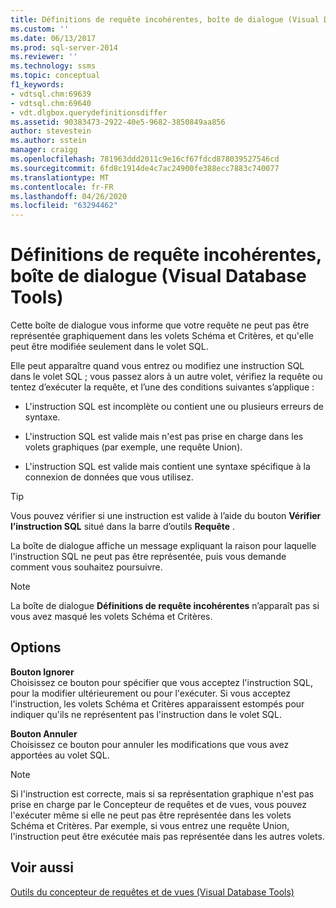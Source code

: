 ```yaml
---
title: Définitions de requête incohérentes, boîte de dialogue (Visual Database Tools) | Microsoft Docs
ms.custom: ''
ms.date: 06/13/2017
ms.prod: sql-server-2014
ms.reviewer: ''
ms.technology: ssms
ms.topic: conceptual
f1_keywords:
- vdtsql.chm:69639
- vdtsql.chm:69640
- vdt.dlgbox.querydefinitionsdiffer
ms.assetid: 90383473-2922-40e5-9682-3850849aa856
author: stevestein
ms.author: sstein
manager: craigg
ms.openlocfilehash: 781963ddd2011c9e16cf67fdcd878039527546cd
ms.sourcegitcommit: 6fd8c1914de4c7ac24900fe388ecc7883c740077
ms.translationtype: MT
ms.contentlocale: fr-FR
ms.lasthandoff: 04/26/2020
ms.locfileid: "63294462"
---
```

# <a name="query-definitions-differ-dialog-box-visual-database-tools"></a>Définitions de requête incohérentes, boîte de dialogue (Visual Database Tools)
  Cette boîte de dialogue vous informe que votre requête ne peut pas être représentée graphiquement dans les volets Schéma et Critères, et qu'elle peut être modifiée seulement dans le volet SQL.  
  
 Elle peut apparaître quand vous entrez ou modifiez une instruction SQL dans le volet SQL ; vous passez alors à un autre volet, vérifiez la requête ou tentez d’exécuter la requête, et l’une des conditions suivantes s’applique :  
  
-   L'instruction SQL est incomplète ou contient une ou plusieurs erreurs de syntaxe.  
  
-   L'instruction SQL est valide mais n'est pas prise en charge dans les volets graphiques (par exemple, une requête Union).  
  
-   L'instruction SQL est valide mais contient une syntaxe spécifique à la connexion de données que vous utilisez.  
  
> [!TIP]  
>  Vous pouvez vérifier si une instruction est valide à l’aide du bouton **Vérifier l’instruction SQL** situé dans la barre d’outils **Requête** .  
  
 La boîte de dialogue affiche un message expliquant la raison pour laquelle l'instruction SQL ne peut pas être représentée, puis vous demande comment vous souhaitez poursuivre.  
  
> [!NOTE]  
>  La boîte de dialogue **Définitions de requête incohérentes** n’apparaît pas si vous avez masqué les volets Schéma et Critères.  
  
## <a name="options"></a>Options  
 **Bouton Ignorer**  
 Choisissez ce bouton pour spécifier que vous acceptez l'instruction SQL, pour la modifier ultérieurement ou pour l'exécuter. Si vous acceptez l'instruction, les volets Schéma et Critères apparaissent estompés pour indiquer qu'ils ne représentent pas l'instruction dans le volet SQL.  
  
 **Bouton Annuler**  
 Choisissez ce bouton pour annuler les modifications que vous avez apportées au volet SQL.  
  
> [!NOTE]  
>  Si l'instruction est correcte, mais si sa représentation graphique n'est pas prise en charge par le Concepteur de requêtes et de vues, vous pouvez l'exécuter même si elle ne peut pas être représentée dans les volets Schéma et Critères. Par exemple, si vous entrez une requête Union, l'instruction peut être exécutée mais pas représentée dans les autres volets.  
  
## <a name="see-also"></a>Voir aussi  
 [Outils du concepteur de requêtes et de vues &#40;Visual Database Tools&#41;](visual-database-tools.md)  
  
  

